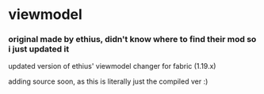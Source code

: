 # viewmodel

### original made by ethius, didn't know where to find their mod so i just updated it 

updated version of ethius' viewmodel changer for fabric (1.19.x)

adding source soon, as this is literally just the compiled ver :)